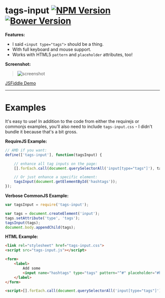 tags-input [![NPM Version](http://img.shields.io/npm/v/tags-input.svg?style=flat)](https://www.npmjs.org/package/tags-input) [![Bower Version](http://img.shields.io/bower/v/tags-input.svg?style=flat)](http://bower.io/search/?q=tags-input)
=========

**Features:**

- I said `<input type="tags">` should be a thing.
- With full keyboard and mouse support.
- Works with HTML5 `pattern` and `placeholder` attributes, too!

**Screenshot:**

> ![screenshot](http://cl.ly/image/3M3U1h1s2y0v/tags-screenshot.png)

[JSFiddle Demo](http://jsfiddle.net/developit/d5w4jpxq/)

---


Examples
========

It's easy to use! In addition to the code from either the requirejs or commonjs examples,
you'll also need to include `tags-input.css` - I didn't bundle it because that's a bit gross.

**RequireJS Example:**

```JavaScript
// AMD if you want:
define(['tags-input'], function(tagsInput) {

	// enhance all tag inputs on the page:
	[].forEach.call(document.querySelectorAll('input[type="tags"]'), tagsInput);

	// Or just enhance a specific element:
	tagsInput(document.getElementById('hashtags'));
});
```

**Verbose CommonJS Example:**

```JavaScript
var tagsInput = require('tags-input');

var tags = document.createElement('input');
tags.setAttribute('type', 'tags');
tagsInput(tags);
document.body.appendChild(tags);
```

**HTML Example:**

```html
<link rel="stylesheet" href="tags-input.css">
<script src="tags-input.js"></script>

<form>
	<label>
		Add some
		<input name="hashtags" type="tags" pattern="^#" placeholder="#hashtags">
	</label>
</form>

<script>[].forEach.call(document.querySelectorAll('input[type="tags"]'), tagsInput);</script>
```
